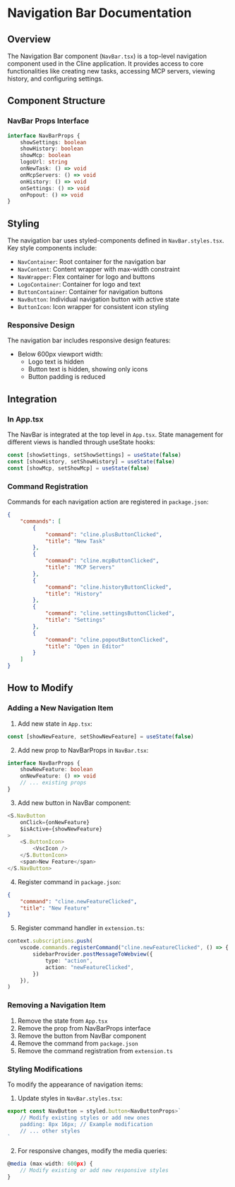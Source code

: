 # Navigation Bar Documentation

## Overview

The Navigation Bar component (`NavBar.tsx`) is a top-level navigation component used in the Cline application. It provides access to core functionalities like creating new tasks, accessing MCP servers, viewing history, and configuring settings.

## Component Structure

### NavBar Props Interface

```typescript
interface NavBarProps {
	showSettings: boolean
	showHistory: boolean
	showMcp: boolean
	logoUrl: string
	onNewTask: () => void
	onMcpServers: () => void
	onHistory: () => void
	onSettings: () => void
	onPopout: () => void
}
```

## Styling

The navigation bar uses styled-components defined in `NavBar.styles.tsx`. Key style components include:

-   `NavContainer`: Root container for the navigation bar
-   `NavContent`: Content wrapper with max-width constraint
-   `NavWrapper`: Flex container for logo and buttons
-   `LogoContainer`: Container for logo and text
-   `ButtonContainer`: Container for navigation buttons
-   `NavButton`: Individual navigation button with active state
-   `ButtonIcon`: Icon wrapper for consistent icon styling

### Responsive Design

The navigation bar includes responsive design features:

-   Below 600px viewport width:
    -   Logo text is hidden
    -   Button text is hidden, showing only icons
    -   Button padding is reduced

## Integration

### In App.tsx

The NavBar is integrated at the top level in `App.tsx`. State management for different views is handled through useState hooks:

```typescript
const [showSettings, setShowSettings] = useState(false)
const [showHistory, setShowHistory] = useState(false)
const [showMcp, setShowMcp] = useState(false)
```

### Command Registration

Commands for each navigation action are registered in `package.json`:

```json
{
	"commands": [
		{
			"command": "cline.plusButtonClicked",
			"title": "New Task"
		},
		{
			"command": "cline.mcpButtonClicked",
			"title": "MCP Servers"
		},
		{
			"command": "cline.historyButtonClicked",
			"title": "History"
		},
		{
			"command": "cline.settingsButtonClicked",
			"title": "Settings"
		},
		{
			"command": "cline.popoutButtonClicked",
			"title": "Open in Editor"
		}
	]
}
```

## How to Modify

### Adding a New Navigation Item

1. Add new state in `App.tsx`:

```typescript
const [showNewFeature, setShowNewFeature] = useState(false)
```

2. Add new prop to NavBarProps in `NavBar.tsx`:

```typescript
interface NavBarProps {
	showNewFeature: boolean
	onNewFeature: () => void
	// ... existing props
}
```

3. Add new button in NavBar component:

```typescript
<S.NavButton
    onClick={onNewFeature}
    $isActive={showNewFeature}
>
    <S.ButtonIcon>
        <VscIcon />
    </S.ButtonIcon>
    <span>New Feature</span>
</S.NavButton>
```

4. Register command in `package.json`:

```json
{
	"command": "cline.newFeatureClicked",
	"title": "New Feature"
}
```

5. Register command handler in `extension.ts`:

```typescript
context.subscriptions.push(
	vscode.commands.registerCommand("cline.newFeatureClicked", () => {
		sidebarProvider.postMessageToWebview({
			type: "action",
			action: "newFeatureClicked",
		})
	}),
)
```

### Removing a Navigation Item

1. Remove the state from `App.tsx`
2. Remove the prop from NavBarProps interface
3. Remove the button from NavBar component
4. Remove the command from `package.json`
5. Remove the command registration from `extension.ts`

### Styling Modifications

To modify the appearance of navigation items:

1. Update styles in `NavBar.styles.tsx`:

```typescript
export const NavButton = styled.button<NavButtonProps>`
	// Modify existing styles or add new ones
	padding: 8px 16px; // Example modification
	// ... other styles
`
```

2. For responsive changes, modify the media queries:

```typescript
@media (max-width: 600px) {
    // Modify existing or add new responsive styles
}
```
